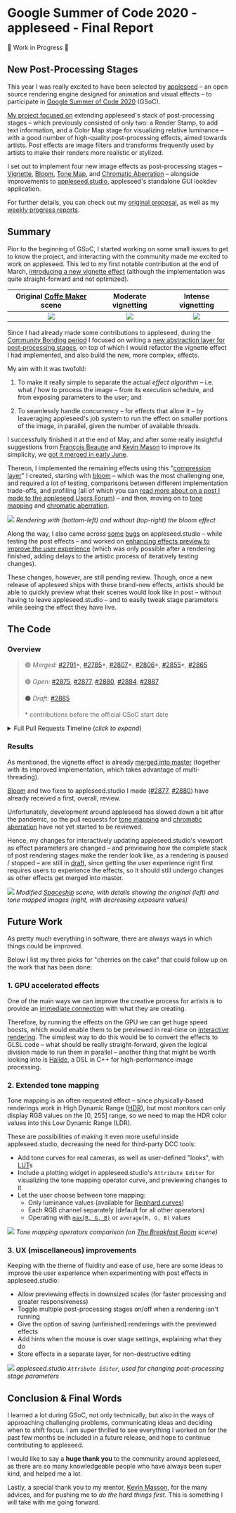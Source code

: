 # Google Summer of Code 2020 - appleseed - Final Report

🚧 Work in Progress 🚧
<!-- https://developers.google.com/open-source/gsoc/help/work-product -->
<!--
    In brief: The target of the link should contain a short description of what work was done, what code got merged, what
    code didn't get merged, and what's left to do. The best examples of this we saw in past years were "final reports" that
    made it easy to find the code, summarized the current state of the project, and enumerated challenges and learnings.
 -->

## New Post-Processing Stages
This year I was really excited to have been selected by [appleseed](https://appleseedhq.net/) – an open source rendering engine designed for animation and visual effects – to participate in [Google Summer of Code 2020](https://summerofcode.withgoogle.com/projects/#5361208732942336) (GSoC).

[My project focused on](https://github.com/laurelkeys/gsoc-2020/blob/master/gsoc-proposal.md#synopsis) extending appleseed's stack of post-processing stages – which previously consisted of only two: a Render Stamp, to add text information, and a Color Map stage for visualizing relative luminance – with a good number of high-quality post-processing effects, aimed towards artists. Post effects are image filters and transforms frequently used by artists to make their renders more realistic or stylized.

I set out to implement four new image effects as post-processing stages – [Vignette](https://en.wikipedia.org/wiki/Vignetting), [Bloom](https://en.wikipedia.org/wiki/Bloom_(shader_effect)), [Tone Map](https://en.wikipedia.org/wiki/Tone_mapping), and [Chromatic Aberration](https://en.wikipedia.org/wiki/Chromatic_aberration) – alongside improvements to [appleseed.studio](https://appleseedhq.net/docs/appleseed.studio.html), appleseed's standalone GUI lookdev application.

For further details, you can check out my [original proposal](gsoc-gsoc-proposal.md), as well as my [weekly progress reports](gsoc-weekly.md).

## Summary
Pior to the beginning of GSoC, I started working on some small issues to get to know the project, and interacting with the community made me excited to work on appleseed. This led to my first notable contribution at the end of March, [introducing a new vignette effect](https://github.com/appleseedhq/appleseed/pull/2807) (although the implementation was quite straight-forward and not optimized).

| Original [Coffe Maker](https://benedikt-bitterli.me/resources/) scene | Moderate vignetting | Intense vignetting |
| :---: | :---: | :---: |
| ![](misc/images/finalreport/vignette%20(none)%20-%20coffee.png) | ![](misc/images/finalreport/vignette%20(moderate)%20-%20coffee.png) | ![](misc/images/finalreport/vignette%20(intense)%20-%20coffee.png) |

Since I had already made some contributions to appleseed, during the [Community Bonding period](https://google.github.io/gsocguides/student/how-gsoc-works) I focused on writing a [new abstraction layer for post-processing stages](https://github.com/appleseedhq/appleseed/pull/2865), on top of which I would refactor the vignette effect I had implemented, and also build the new, more complex, effects.

My aim with it was twofold:

1. To make it really simple to separate the actual *effect algorithm* – i.e. what / how to process the image – from its execution schedule, and from exposing parameters to the user; and

2. To seamlessly handle concurrency – for effects that allow it – by leaveraging appleseed's job system to run the effect on smaller portions of the image, in parallel, given the number of available threads.

I successfully finished it at the end of May, and after some really insightful suggestions from [François Beaune](https://github.com/dictoon) and [Kevin Mason](https://github.com/oktomus) to improve its simplicity, we [got it merged in early June](https://github.com/appleseedhq/appleseed/pull/2865).

Thereon, I implemented the remaining effects using this "[compression layer](https://caseymuratori.com/blog_0015)" I created, starting with [bloom](https://github.com/appleseedhq/appleseed/pull/2875) – which was the most challenging one, and required a lot of testing, comparisons between different implementation trade-offs, and profiling (all of which you can [read more about on a post I made to the appleseed Users Forum](https://forum.appleseedhq.net/t/bloom-as-a-new-post-processing-effect/1027)) – and then, moving on to [tone mapping](https://github.com/appleseedhq/appleseed/pull/2884) and [chromatic aberration](https://github.com/appleseedhq/appleseed/pull/2887).

![](misc/images/finalreport/bloom%20-%20as%20sphere.png)
*Rendering with (bottom-left) and without (top-right) the bloom effect*

Along the way, I also came across [some](https://github.com/appleseedhq/appleseed/pull/2877) [bugs](https://github.com/appleseedhq/appleseed/pull/2880) on appleseed.studio – while testing the post effects – and worked on [enhancing effects preview to improve the user experience](https://github.com/appleseedhq/appleseed/pull/2885) (which was only possible after a rendering finished, adding delays to the artistic process of iteratively testing changes).

These changes, however, are still pending review. Though, once a new release of appleseed ships with these brand-new effects, artists should be able to quickly preview what their scenes would look like in post – without having to leave appleseed.studio – and to easily tweak stage parameters while seeing the effect they have live.

## The Code

### Overview

> 🟣 *Merged:* [#2791](https://github.com/appleseedhq/appleseed/pull/2791)\*, [#2785](https://github.com/appleseedhq/appleseed/pull/2785)\*, [#2807](https://github.com/appleseedhq/appleseed/pull/2807)\*, [#2806](https://github.com/appleseedhq/appleseed/pull/2806)\*, [#2855](https://github.com/appleseedhq/appleseed/pull/2855)\*, [#2865](https://github.com/appleseedhq/appleseed/pull/2865)
>
> 🟢 *Open:* [#2875](https://github.com/appleseedhq/appleseed/pull/2875), [#2877](https://github.com/appleseedhq/appleseed/pull/2877), [#2880](https://github.com/appleseedhq/appleseed/pull/2880), [#2884](https://github.com/appleseedhq/appleseed/pull/2884), [#2887](https://github.com/appleseedhq/appleseed/pull/2887)
>
> ⚫ *Draft:* [#2885](https://github.com/appleseedhq/appleseed/pull/2885)
>
> \* contributions before the official GSoC start date

<details>
<summary>Full Pull Requests Timeline (<i>click to expand</i>)</summary>
<ul>
    <li>March*</li>
    <ul>
        <li>[🟣 <a href="https://github.com/appleseedhq/appleseed/pull/2791">#2791</a>] Add Google AI's Turbo rainbow colormap</li>
        <li>[🟣 <a href="https://github.com/appleseedhq/appleseed/pull/2785">#2785</a>] Tile highlights are now colored</li>
        <li>[🟣 <a href="https://github.com/appleseedhq/appleseed/pull/2807">#2807</a>] Add Vignette post-processing stage</li>
        <li>[🟣 <a href="https://github.com/appleseedhq/appleseed/pull/2806">#2806</a>] Ignore incandescence color in black-body mode</li>
    </ul>
    <li>April*</li>
    <ul>
        <li>[🟣 <a href="https://github.com/appleseedhq/appleseed/pull/2855">#2855</a>] Fix double slider regression</li>
    </ul>
    <li>June</li>
    <ul>
        <li>[🟣 <a href="https://github.com/appleseedhq/appleseed/pull/2865">#2865</a>] Refactor the vignette post-processing stage</li>
        <li>[🟢 <a href="https://github.com/appleseedhq/appleseed/pull/2875">#2875</a>] Add Bloom post-processing stage</li>
        <li>[🟢 <a href="https://github.com/appleseedhq/appleseed/pull/2877">#2877</a>] Fix Shift+F5 causing False Colors to be applied twice</li>
    </ul>
    <li>July</li>
    <ul>
        <li>[🟢 <a href="https://github.com/appleseedhq/appleseed/pull/2880">#2880</a>] Fix false colors not being applied to all tiles on a final render</li>
        <li>[🟢 <a href="https://github.com/appleseedhq/appleseed/pull/2884">#2884</a>] Add Tone Map post-processing stage</li>
    </ul>
    <li>August</li>
    <ul>
        <li>[⚫ <a href="https://github.com/appleseedhq/appleseed/pull/2885">#2885</a>] Preview post-processing stage changes in appleseed.studio</li>
        <li>[🟢 <a href="https://github.com/appleseedhq/appleseed/pull/2887">#2887</a>] Add Chromatic Aberration post-processing stage</li>
    </ul>
</ul>
</details>

### Results

As mentioned, the vignette effect is already [merged into master](https://github.com/appleseedhq/appleseed/commit/229d8ea9d40147eddadf8bc60e604ab5b54743c2) (together with its improved implementation, which takes advantage of multi-threading).

[Bloom](https://github.com/appleseedhq/appleseed/pull/2875) and two fixes to appleseed.studio I made ([#2877](https://github.com/appleseedhq/appleseed/pull/2877), [#2880](https://github.com/appleseedhq/appleseed/pull/2880)) have already received a first, overall, review.

Unfortunately, development around appleseed has slowed down a bit after the pandemic, so the pull requests for [tone mapping](https://github.com/appleseedhq/appleseed/pull/2884) and [chromatic aberration](https://github.com/appleseedhq/appleseed/pull/2887) have not yet started to be reviewed.

Hence, my changes for interactively updating appleseed.studio's viewport as effect parameters are changed – and previewing how the complete stack of post rendering stages make the render look like, as a rendering is paused / stopped – are still in [draft](https://github.com/appleseedhq/appleseed/pull/2885), since getting the user experience right first requires users to experience the effects, so it should still undergo changes as other effects get merged into master.

![](misc/images/finalreport/tone%20map%20-%20starship%20(shrinked).png)
*Modified [Spaceship](https://benedikt-bitterli.me/resources/) scene, with details showing the original (left) and tone mapped images (right, with decreasing exposure values)*

## Future Work

As pretty much everything in software, there are always ways in which things could be improved.

Below I list my three picks for "cherries on the cake" that could follow up on the work that has been done:

### 1. GPU accelerated effects
One of the main ways we can improve the creative process for artists is to provide an [immediate connection](https://www.youtube.com/watch?v=EGqwXt90ZqA&feature=youtu.be&t=105) with what they are creating.

Therefore, by running the effects on the GPU we can get huge speed boosts, which would enable them to be previewed in real-time on [interactive rendering](https://vimeo.com/127622613). The simplest way to do this would be to convert the effects to GLSL code – what should be really straight-forward, given the logical division made to run them in parallel – another thing that might be worth looking into is [Halide](https://halide-lang.org/), a DSL in C++ for high-performance image processing.

### 2. Extended tone mapping
Tone mapping is an often requested effect – since physically-based renderings work in High Dynamic Range ([HDR](https://en.wikipedia.org/wiki/High-dynamic-range_imaging)), but most monitors can only display RGB values on the [0, 255] range, so we need to map the HDR color values into this Low Dynamic Range (LDR).

These are possibilities of making it even more useful inside appleseed.studio, decreasing the need for third-party DCC tools:
* Add tone curves for real cameras, as well as user-defined "looks", with [LUT](https://www.studiobinder.com/blog/what-is-lut/)s
* Include a plotting widget in appleseed.studio's `Attribute Editor` for visualizing the tone mapping operator curve, and previewing changes to it
* Let the user choose between tone mapping:
  * Only luminance values (available for [Reinhard curves](https://www.cs.utah.edu/~reinhard/cdrom/tonemap.pdf))
  * Each RGB channel separately (default for all other operators)
  * Operating with [`max(R, G, B)`](https://gpuopen.com/learn/optimized-reversible-tonemapper-for-resolve/) or `average(R, G, B)` values

![](misc/images/finalreport/tone%20map%20-%20comparison.gif)
*Tone mapping operators comparison (on [The Breakfast Room](https://benedikt-bitterli.me/resources/) scene)*

### 3. UX (miscellaneous) improvements
Keeping with the theme of fluidity and ease of use, here are some ideas to improve the user experience when experimenting with post effects in appleseed.studio:
* Allow previewing effects in downsized scales (for faster processing and greater responsiveness)
* Toggle multiple post-processing stages on/off when a rendering isn't running
* Give the option of saving (unfinished) renderings with the previewed effects
* Add hints when the mouse is over stage settings, explaining what they do
* Store effects in a separate layer, for non-destructive editing

![](misc/images/finalreport/studio%20ui%20(shrinked).png)
*appleseed.studio `Attribute Editor`, used for changing post-processing stage parameters*

## Conclusion & Final Words

I learned a lot during GSoC, not only technically, but also in the ways of approaching challenging problems, communicating ideas and deciding when to shift focus. I am super thrilled to see everything I worked on for the past few months be included in a future release, and hope to continue contributing to appleseed.

I would like to say a **huge thank you** to the community around appleseed, as there are so many knowledgeable people who have always been super kind, and helped me a lot.

Lastly, a special thank you to my mentor, [Kevin Masson](https://github.com/oktomus), for the many advices, and for pushing me to *do the hard things first*. This is something I will take with me going forward.

